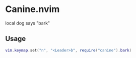# Canine.nvim

local dog says "bark"

## Usage

```lua
vim.keymap.set("n", "<Leader>b", require("canine").bark)
```
